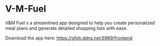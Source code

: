 # V-M-Fuel
V&amp;M Fuel s a streamlined app designed to help you create personalized meal plans and generate detailed shopping lists with ease.

Download the app here: https://gfoh.ddns.net:6969/frontend
